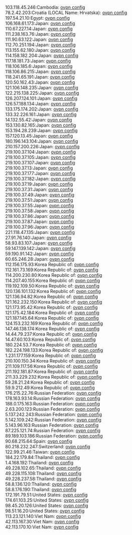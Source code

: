 103.118.45.246:Cambodia: [ovpn config](vpn/103_118_45_246.ovpn)  
78.2.42.203:Croatia (LOCAL Name: Hrvatska): [ovpn config](vpn/78_2_42_203.ovpn)  
197.54.21.10:Egypt: [ovpn config](vpn/197_54_21_10.ovpn)  
106.168.61.173:Japan: [ovpn config](vpn/106_168_61_173.ovpn)  
110.67.227.14:Japan: [ovpn config](vpn/110_67_227_14.ovpn)  
111.238.163.76:Japan: [ovpn config](vpn/111_238_163_76.ovpn)  
111.90.63.122:Japan: [ovpn config](vpn/111_90_63_122.ovpn)  
112.70.251.194:Japan: [ovpn config](vpn/112_70_251_194.ovpn)  
113.155.62.180:Japan: [ovpn config](vpn/113_155_62_180.ovpn)  
114.158.182.204:Japan: [ovpn config](vpn/114_158_182_204.ovpn)  
117.18.181.73:Japan: [ovpn config](vpn/117_18_181_73.ovpn)  
118.106.185.6:Japan: [ovpn config](vpn/118_106_185_6.ovpn)  
118.106.86.215:Japan: [ovpn config](vpn/118_106_86_215.ovpn)  
118.241.65.191:Japan: [ovpn config](vpn/118_241_65_191.ovpn)  
120.50.162.43:Japan: [ovpn config](vpn/120_50_162_43.ovpn)  
121.106.148.235:Japan: [ovpn config](vpn/121_106_148_235.ovpn)  
122.215.138.225:Japan: [ovpn config](vpn/122_215_138_225.ovpn)  
126.207.124.101:Japan: [ovpn config](vpn/126_207_124_101.ovpn)  
126.57.188.134:Japan: [ovpn config](vpn/126_57_188_134.ovpn)  
133.175.174.202:Japan: [ovpn config](vpn/133_175_174_202.ovpn)  
133.32.226.161:Japan: [ovpn config](vpn/133_32_226_161.ovpn)  
14.132.55.42:Japan: [ovpn config](vpn/14_132_55_42.ovpn)  
153.130.82.165:Japan: [ovpn config](vpn/153_130_82_165.ovpn)  
153.194.28.239:Japan: [ovpn config](vpn/153_194_28_239.ovpn)  
157.120.13.45:Japan: [ovpn config](vpn/157_120_13_45.ovpn)  
180.196.143.104:Japan: [ovpn config](vpn/180_196_143_104.ovpn)  
210.157.200.226:Japan: [ovpn config](vpn/210_157_200_226.ovpn)  
219.100.37.104:Japan: [ovpn config](vpn/219_100_37_104.ovpn)  
219.100.37.105:Japan: [ovpn config](vpn/219_100_37_105.ovpn)  
219.100.37.107:Japan: [ovpn config](vpn/219_100_37_107.ovpn)  
219.100.37.13:Japan: [ovpn config](vpn/219_100_37_13.ovpn)  
219.100.37.177:Japan: [ovpn config](vpn/219_100_37_177.ovpn)  
219.100.37.182:Japan: [ovpn config](vpn/219_100_37_182.ovpn)  
219.100.37.19:Japan: [ovpn config](vpn/219_100_37_19.ovpn)  
219.100.37.31:Japan: [ovpn config](vpn/219_100_37_31.ovpn)  
219.100.37.49:Japan: [ovpn config](vpn/219_100_37_49.ovpn)  
219.100.37.51:Japan: [ovpn config](vpn/219_100_37_51.ovpn)  
219.100.37.55:Japan: [ovpn config](vpn/219_100_37_55.ovpn)  
219.100.37.58:Japan: [ovpn config](vpn/219_100_37_58.ovpn)  
219.100.37.86:Japan: [ovpn config](vpn/219_100_37_86.ovpn)  
219.100.37.87:Japan: [ovpn config](vpn/219_100_37_87.ovpn)  
219.100.37.96:Japan: [ovpn config](vpn/219_100_37_96.ovpn)  
221.118.47.135:Japan: [ovpn config](vpn/221_118_47_135.ovpn)  
27.91.76.140:Japan: [ovpn config](vpn/27_91_76_140.ovpn)  
58.93.83.107:Japan: [ovpn config](vpn/58_93_83_107.ovpn)  
59.147.139.142:Japan: [ovpn config](vpn/59_147_139_142.ovpn)  
59.190.91.142:Japan: [ovpn config](vpn/59_190_91_142.ovpn)  
60.65.246.28:Japan: [ovpn config](vpn/60_65_246_28.ovpn)  
112.156.175.93:Korea Republic of: [ovpn config](vpn/112_156_175_93.ovpn)  
112.161.73.169:Korea Republic of: [ovpn config](vpn/112_161_73_169.ovpn)  
114.200.230.80:Korea Republic of: [ovpn config](vpn/114_200_230_80.ovpn)  
114.207.40.155:Korea Republic of: [ovpn config](vpn/114_207_40_155.ovpn)  
119.192.109.50:Korea Republic of: [ovpn config](vpn/119_192_109_50.ovpn)  
120.136.101.132:Korea Republic of: [ovpn config](vpn/120_136_101_132.ovpn)  
121.136.94.82:Korea Republic of: [ovpn config](vpn/121_136_94_82.ovpn)  
121.162.232.150:Korea Republic of: [ovpn config](vpn/121_162_232_150.ovpn)  
121.173.95.42:Korea Republic of: [ovpn config](vpn/121_173_95_42.ovpn)  
121.175.42.184:Korea Republic of: [ovpn config](vpn/121_175_42_184.ovpn)  
121.187.145.64:Korea Republic of: [ovpn config](vpn/121_187_145_64.ovpn)  
124.153.232.169:Korea Republic of: [ovpn config](vpn/124_153_232_169.ovpn)  
147.46.138.174:Korea Republic of: [ovpn config](vpn/147_46_138_174.ovpn)  
14.44.79.237:Korea Republic of: [ovpn config](vpn/14_44_79_237.ovpn)  
14.47.60.103:Korea Republic of: [ovpn config](vpn/14_47_60_103.ovpn)  
180.224.53.7:Korea Republic of: [ovpn config](vpn/180_224_53_7.ovpn)  
182.224.198.133:Korea Republic of: [ovpn config](vpn/182_224_198_133.ovpn)  
1.231.177.159:Korea Republic of: [ovpn config](vpn/1_231_177_159.ovpn)  
210.100.150.34:Korea Republic of: [ovpn config](vpn/210_100_150_34.ovpn)  
211.109.117.56:Korea Republic of: [ovpn config](vpn/211_109_117_56.ovpn)  
211.192.181.87:Korea Republic of: [ovpn config](vpn/211_192_181_87.ovpn)  
211.33.229.232:Korea Republic of: [ovpn config](vpn/211_33_229_232.ovpn)  
59.28.21.24:Korea Republic of: [ovpn config](vpn/59_28_21_24.ovpn)  
59.9.212.49:Korea Republic of: [ovpn config](vpn/59_9_212_49.ovpn)  
176.215.22.76:Russian Federation: [ovpn config](vpn/176_215_22_76.ovpn)  
178.163.93.14:Russian Federation: [ovpn config](vpn/178_163_93_14.ovpn)  
188.0.175.163:Russian Federation: [ovpn config](vpn/188_0_175_163.ovpn)  
2.63.200.123:Russian Federation: [ovpn config](vpn/2_63_200_123.ovpn)  
5.137.242.243:Russian Federation: [ovpn config](vpn/5_137_242_243.ovpn)  
5.142.109.242:Russian Federation: [ovpn config](vpn/5_142_109_242.ovpn)  
5.143.96.163:Russian Federation: [ovpn config](vpn/5_143_96_163.ovpn)  
87.225.121.74:Russian Federation: [ovpn config](vpn/87_225_121_74.ovpn)  
89.189.103.186:Russian Federation: [ovpn config](vpn/89_189_103_186.ovpn)  
90.68.215.64:Spain: [ovpn config](vpn/90_68_215_64.ovpn)  
80.218.232.247:Switzerland: [ovpn config](vpn/80_218_232_247.ovpn)  
122.99.21.46:Taiwan: [ovpn config](vpn/122_99_21_46.ovpn)  
184.22.179.84:Thailand: [ovpn config](vpn/184_22_179_84.ovpn)  
1.4.168.192:Thailand: [ovpn config](vpn/1_4_168_192.ovpn)  
49.228.102.65:Thailand: [ovpn config](vpn/49_228_102_65.ovpn)  
49.228.115.108:Thailand: [ovpn config](vpn/49_228_115_108.ovpn)  
49.228.237.58:Thailand: [ovpn config](vpn/49_228_237_58.ovpn)  
58.8.136.120:Thailand: [ovpn config](vpn/58_8_136_120.ovpn)  
58.8.176.190:Thailand: [ovpn config](vpn/58_8_176_190.ovpn)  
172.191.79.51:United States: [ovpn config](vpn/172_191_79_51.ovpn)  
174.61.103.25:United States: [ovpn config](vpn/174_61_103_25.ovpn)  
98.45.20.126:United States: [ovpn config](vpn/98_45_20_126.ovpn)  
98.51.16.20:United States: [ovpn config](vpn/98_51_16_20.ovpn)  
113.23.121.140:Viet Nam: [ovpn config](vpn/113_23_121_140.ovpn)  
42.113.167.30:Viet Nam: [ovpn config](vpn/42_113_167_30.ovpn)  
42.113.170.10:Viet Nam: [ovpn config](vpn/42_113_170_10.ovpn)  
